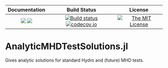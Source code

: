 | **Documentation**                                                 | **Build Status**                                                                                | **License**                                                                                |
|:-----------------------------------------------------------------:|:-----------------------------------------------------------------------------------------------:| :-----------------------------------------------------------------------------------------------:|
[![](https://img.shields.io/badge/docs-stable-blue.svg)](https://LudwigBoess.github.io/AnalyticMHDTestSolutions.jl/stable) [![](https://img.shields.io/badge/docs-dev-blue.svg)](https://LudwigBoess.github.io/AnalyticMHDTestSolutions.jl/dev) | [![Build status](https://github.com/LudwigBoess/AnalyticMHDTestSolutions.jl/actions/workflows/jlpkgbutler-ci-master-workflow.yml/badge.svg)](https://github.com/LudwigBoess/AnalyticMHDTestSolutions.jl/actions/workflows/jlpkgbutler-ci-master-workflow.yml) [![codecov.io](https://codecov.io/gh/LudwigBoess/AnalyticMHDTestSolutions.jl/coverage.svg?branch=master)](https://codecov.io/gh/LudwigBoess/AnalyticMHDTestSolutions.jl?branch=master) | [![The MIT License](https://img.shields.io/badge/license-MIT-orange.svg)](LICENSE.md) |


# AnalyticMHDTestSolutions.jl

Gives analytic solutions for standard Hydro and (future) MHD tests.
